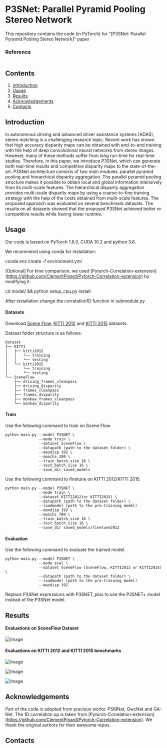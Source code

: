 # P3SNet: Parallel Pyramid Pooling Stereo Network

This repository contains the code (in PyTorch) for "[P3SNet: Parallel Pyramid Pooling Stereo Network]" paper   

### Reference
```

```

## Contents

1. [Introduction](#introduction)
2. [Usage](#usage)
3. [Results](#results)
4. [Acknowledgements](#Acknowledgements)
5. [Contacts](#contacts)

## Introduction

In autonomous driving and advanced driver assistance systems (ADAS), stereo matching is a challenging research topic. Recent work has shown that high accuracy disparity maps can be obtained with end-to-end training with the help of deep convolutional neural networks from stereo images. However, many of these methods suffer from long run-time for real-time studies. Therefore, in this paper, we introduce P3SNet, which can generate both real-time results and  competitive disparity maps to the state-of-the-art. P3SNet architecture consists of two main modules: parallel pyramid pooling and hierarchical disparity aggregation. The parallel pyramid pooling structure makes it possible to obtain local and global information intensively from its multi-scale features. The hierarchical disparity aggregation provides multi-scale disparity maps by using a coarse-to-fine training strategy with the help of the costs obtained from multi-scale features. The proposed approach was evaluated on several benchmark datasets. The results on all datasets showed that the proposed P3SNet achieved better or competitive results while having lower runtime.

## Usage

Our code is based on PyTorch 1.6.0, CUDA 10.2 and python 3.8.

We recommend using conda for installation:

conda env create -f environment.yml

[Optional] For time comparison, we used [Pytorch-Correlation-extension]
(https://github.com/ClementPinard/Pytorch-Correlation-extension) by modifying it.

cd model/ && python setup_cpu.py install

After installation change the correlation1D function in submodule.py


#### Datasets

Download [Scene Flow](https://lmb.informatik.uni-freiburg.de/resources/datasets/SceneFlowDatasets.en.html), [KITTI 2012](http://www.cvlibs.net/datasets/kitti/eval_stereo_flow.php?benchmark=stereo) and [KITTI 2015](http://www.cvlibs.net/datasets/kitti/eval_scene_flow.php?benchmark=stereo) datasets. 

Dataset folder structure is as follows:

```
dataset
├── KITTI
│   ├── kitti2012
│   │   └── training
│   │   └── testing
│   └── kitti2015
│       └── training
│       └── testing
└── SceneFlow
    ├── driving_frames_cleanpass
    ├── driving_disparity
    ├── frames_cleanpass
    ├── frames_disparity
    ├── monkaa_frames_cleanpass
    └── monkaa_disparity
```

#### Train

Use the following command to train on Scene Flow.

```
python main.py --model P3SNET \
               --mode train \
               --dataset SceneFlow \
               --datapath (path to the dataset folder) \
               --maxdisp 192 \
               --epochs 200 \
               --train_batch_size 16 \
               --test_batch_size 16 \
               --save_dir saved_models 
```

Use the following command to finetune on KITTI 2012/KITTI 2015.
```
python main.py --model P3SNET \
               --mode train \
               --dataset KITTI2012(or KITTI2015) \
               --datapath (path to the dataset folder) \
               --loadmodel (path to the pre-training model)
               --maxdisp 192 \
               --epochs 700 \
               --train_batch_size 16 \
               --test_batch_size 16 \
               --save_dir saved_models/finetune2012
```


#### Evaluation

Use the following command to evaluate the trained model.
```
python main.py --model P3SNET \
               --mode eval \
               --dataset SceneFlow (SceneFlow, KITTI2012 or KITTI2015) \
               --datapath (path to the dataset folder) \
               --loadmodel (path to the pre-training model)
               --maxdisp 192
```

Replace P3SNet expressions with P3SNET_plus to use the P3SNET+ model instead of the P3SNet model.

## Results

#### Evaluations on SceneFlow Dataset

![Image](https://github.com/aemlek/P3SNet/blob/main/figure/table-4.png "KITTI20215_results")



#### Evaluations on KITTI 2012 and KITTI 2015 benchmarks

![Image](https://github.com/aemlek/P3SNet/blob/main/figure/table-5.png "KITTI20215_results")

![Image](https://github.com/aemlek/P3SNet/blob/main/figure/KITTI20212_results.png "KITTI20212_results")

![Image](https://github.com/aemlek/P3SNet/blob/main/figure/KITTI20215_results.png "KITTI20215_results")

## Acknowledgements

Part of the code is adopted from previous works: PSMNet, GwcNet and GA-Net. The 1D correlation op is taken from [Pytorch-Correlation-extension]
(https://github.com/ClementPinard/Pytorch-Correlation-extension).  We thank the original authors for their awesome repos.

## Contacts
